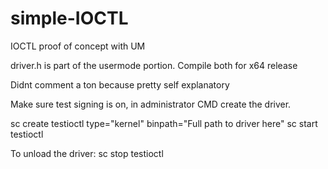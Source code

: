 # simple-IOCTL
IOCTL proof of concept with UM

driver.h is part of the usermode portion. Compile both for x64 release

Didnt comment a ton because pretty self explanatory

Make sure test signing is on, in administrator CMD create the driver.

sc create testioctl type="kernel" binpath="Full path to driver here"
sc start testioctl

To unload the driver:
sc stop testioctl
